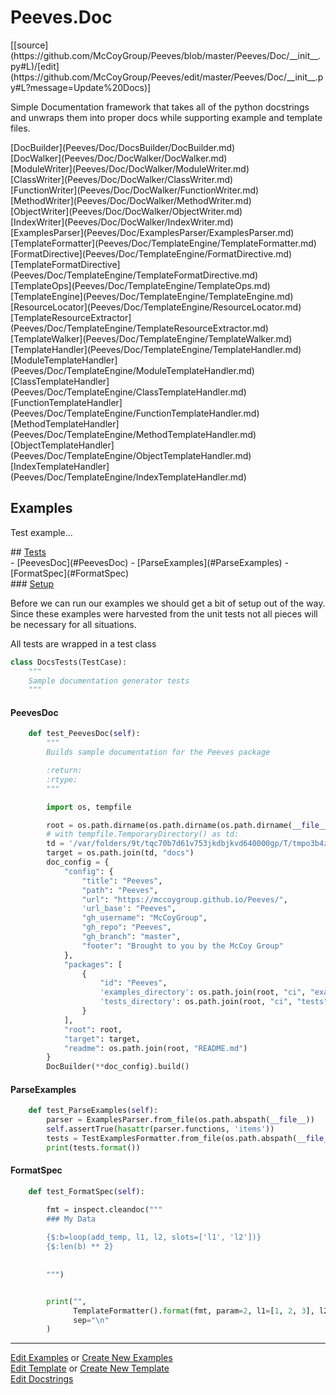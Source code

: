 # <a id="Peeves.Doc">Peeves.Doc</a> 
<div class="docs-source-link" markdown="1">
[[source](https://github.com/McCoyGroup/Peeves/blob/master/Peeves/Doc/__init__.py#L)/[edit](https://github.com/McCoyGroup/Peeves/edit/master/Peeves/Doc/__init__.py#L?message=Update%20Docs)]
</div>
    
Simple Documentation framework that takes all of the python docstrings and unwraps them into proper docs while supporting
example and template files.

<div class="container alert alert-secondary bg-light">
  <div class="row">
   <div class="col" markdown="1">
[DocBuilder](Peeves/Doc/DocsBuilder/DocBuilder.md)   
</div>
   <div class="col" markdown="1">
[DocWalker](Peeves/Doc/DocWalker/DocWalker.md)   
</div>
   <div class="col" markdown="1">
[ModuleWriter](Peeves/Doc/DocWalker/ModuleWriter.md)   
</div>
</div>
  <div class="row">
   <div class="col" markdown="1">
[ClassWriter](Peeves/Doc/DocWalker/ClassWriter.md)   
</div>
   <div class="col" markdown="1">
[FunctionWriter](Peeves/Doc/DocWalker/FunctionWriter.md)   
</div>
   <div class="col" markdown="1">
[MethodWriter](Peeves/Doc/DocWalker/MethodWriter.md)   
</div>
</div>
  <div class="row">
   <div class="col" markdown="1">
[ObjectWriter](Peeves/Doc/DocWalker/ObjectWriter.md)   
</div>
   <div class="col" markdown="1">
[IndexWriter](Peeves/Doc/DocWalker/IndexWriter.md)   
</div>
   <div class="col" markdown="1">
[ExamplesParser](Peeves/Doc/ExamplesParser/ExamplesParser.md)   
</div>
</div>
  <div class="row">
   <div class="col" markdown="1">
[TemplateFormatter](Peeves/Doc/TemplateEngine/TemplateFormatter.md)   
</div>
   <div class="col" markdown="1">
[FormatDirective](Peeves/Doc/TemplateEngine/FormatDirective.md)   
</div>
   <div class="col" markdown="1">
[TemplateFormatDirective](Peeves/Doc/TemplateEngine/TemplateFormatDirective.md)   
</div>
</div>
  <div class="row">
   <div class="col" markdown="1">
[TemplateOps](Peeves/Doc/TemplateEngine/TemplateOps.md)   
</div>
   <div class="col" markdown="1">
[TemplateEngine](Peeves/Doc/TemplateEngine/TemplateEngine.md)   
</div>
   <div class="col" markdown="1">
[ResourceLocator](Peeves/Doc/TemplateEngine/ResourceLocator.md)   
</div>
</div>
  <div class="row">
   <div class="col" markdown="1">
[TemplateResourceExtractor](Peeves/Doc/TemplateEngine/TemplateResourceExtractor.md)   
</div>
   <div class="col" markdown="1">
[TemplateWalker](Peeves/Doc/TemplateEngine/TemplateWalker.md)   
</div>
   <div class="col" markdown="1">
[TemplateHandler](Peeves/Doc/TemplateEngine/TemplateHandler.md)   
</div>
</div>
  <div class="row">
   <div class="col" markdown="1">
[ModuleTemplateHandler](Peeves/Doc/TemplateEngine/ModuleTemplateHandler.md)   
</div>
   <div class="col" markdown="1">
[ClassTemplateHandler](Peeves/Doc/TemplateEngine/ClassTemplateHandler.md)   
</div>
   <div class="col" markdown="1">
[FunctionTemplateHandler](Peeves/Doc/TemplateEngine/FunctionTemplateHandler.md)   
</div>
</div>
  <div class="row">
   <div class="col" markdown="1">
[MethodTemplateHandler](Peeves/Doc/TemplateEngine/MethodTemplateHandler.md)   
</div>
   <div class="col" markdown="1">
[ObjectTemplateHandler](Peeves/Doc/TemplateEngine/ObjectTemplateHandler.md)   
</div>
   <div class="col" markdown="1">
[IndexTemplateHandler](Peeves/Doc/TemplateEngine/IndexTemplateHandler.md)   
</div>
</div>
  <div class="row">
   <div class="col" markdown="1">
   
</div>
   <div class="col" markdown="1">
   
</div>
   <div class="col" markdown="1">
   
</div>
</div>
</div>





## Examples
Test example...












<div class="collapsible-section">
 <div class="collapsible-section collapsible-section-header" markdown="1">
## <a class="collapse-link" data-toggle="collapse" href="#Tests-21cf3d" markdown="1"> Tests</a> <a class="float-right" data-toggle="collapse" href="#Tests-21cf3d"><i class="fa fa-chevron-down"></i></a>
 </div>
 <div class="collapsible-section collapsible-section-body collapse show" id="Tests-21cf3d" markdown="1">
 - [PeevesDoc](#PeevesDoc)
- [ParseExamples](#ParseExamples)
- [FormatSpec](#FormatSpec)

<div class="collapsible-section">
 <div class="collapsible-section collapsible-section-header" markdown="1">
### <a class="collapse-link" data-toggle="collapse" href="#Setup-778db0" markdown="1"> Setup</a> <a class="float-right" data-toggle="collapse" href="#Setup-778db0"><i class="fa fa-chevron-down"></i></a>
 </div>
 <div class="collapsible-section collapsible-section-body collapse show" id="Setup-778db0" markdown="1">
 
Before we can run our examples we should get a bit of setup out of the way.
Since these examples were harvested from the unit tests not all pieces
will be necessary for all situations.

All tests are wrapped in a test class
```python
class DocsTests(TestCase):
    """
    Sample documentation generator tests
    """
```

 </div>
</div>

#### <a name="PeevesDoc">PeevesDoc</a>
```python
    def test_PeevesDoc(self):
        """
        Builds sample documentation for the Peeves package

        :return:
        :rtype:
        """

        import os, tempfile

        root = os.path.dirname(os.path.dirname(os.path.dirname(__file__)))
        # with tempfile.TemporaryDirectory() as td:
        td = '/var/folders/9t/tqc70b7d61v753jkdbjkvd640000gp/T/tmpo3b4ztrq/'
        target = os.path.join(td, "docs")
        doc_config = {
            "config": {
                "title": "Peeves",
                "path": "Peeves",
                "url": "https://mccoygroup.github.io/Peeves/",
                'url_base': "Peeves",
                "gh_username": "McCoyGroup",
                "gh_repo": "Peeves",
                "gh_branch": "master",
                "footer": "Brought to you by the McCoy Group"
            },
            "packages": [
                {
                    "id": "Peeves",
                    'examples_directory': os.path.join(root, "ci", "examples"),
                    'tests_directory': os.path.join(root, "ci", "tests")
                }
            ],
            "root": root,
            "target": target,
            "readme": os.path.join(root, "README.md")
        }
        DocBuilder(**doc_config).build()
```

#### <a name="ParseExamples">ParseExamples</a>
```python
    def test_ParseExamples(self):
        parser = ExamplesParser.from_file(os.path.abspath(__file__))
        self.assertTrue(hasattr(parser.functions, 'items'))
        tests = TestExamplesFormatter.from_file(os.path.abspath(__file__))
        print(tests.format())
```

#### <a name="FormatSpec">FormatSpec</a>
```python
    def test_FormatSpec(self):

        fmt = inspect.cleandoc("""
        ### My Data
        
        {$:b=loop(add_temp, l1, l2, slots=['l1', 'l2'])}
        {$:len(b) ** 2}
        
        
        """)


        print("",
              TemplateFormatter().format(fmt, param=2, l1=[1, 2, 3], l2=[4, 5, 6], add_temp='{l1} + {l2}', p1=1, p2=0),
              sep="\n"
        )
```

 </div>
</div>





---

[Edit Examples](https://github.com/McCoyGroup/Peeves/edit/gh-pages/ci/examples/Peeves/Doc.md) or 
[Create New Examples](https://github.com/McCoyGroup/Peeves/new/gh-pages/?filename=ci/examples/Peeves/Doc.md) <br/>
[Edit Template](https://github.com/McCoyGroup/Peeves/edit/gh-pages/ci/docs/Peeves/Doc.md) or 
[Create New Template](https://github.com/McCoyGroup/Peeves/new/gh-pages/?filename=ci/docs/templates/Peeves/Doc.md) <br/>
[Edit Docstrings](https://github.com/McCoyGroup/Peeves/edit/master/Peeves/Doc/__init__.py#L?message=Update%20Docs)